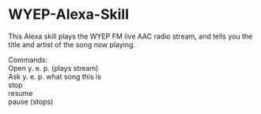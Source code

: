 # WYEP-Alexa-Skill
This Alexa skill plays the WYEP FM live AAC radio stream, and tells you the title and artist of the song now playing.

Commands:  
Open y. e. p. (plays stream)  
Ask y. e. p. what song this is  
stop  
resume  
pause (stops)  
